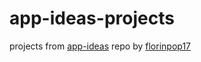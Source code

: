 # app-ideas-projects
projects from [app-ideas](https://github.com/florinpop17/app-ideas) repo by [florinpop17](https://github.com/florinpop17)
